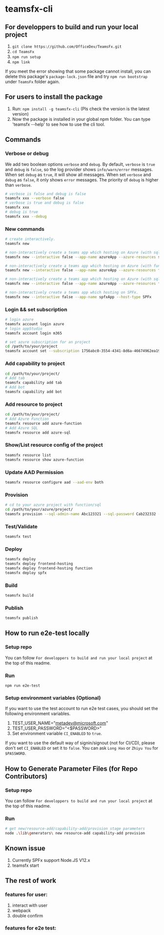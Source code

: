 # teamsfx-cli

## For developpers to build and run your local project

1. `git clone https://github.com/OfficeDev/TeamsFx.git`
2. `cd TeamsFx`
3. `npm run setup`
4. `npm link`

If you meet the error showing that some package cannot install, you can delete this package's `package-lock.json` file and try `npm run bootstrap` under `TeamsFx` folder again.

## For users to install the package
1. Run: `npm install -g teamsfx-cli` (Pls check the version is the latest version)
2. Now the package is installed in your global npm folder. You can type 'teamsfx --help' to see how to use the cli tool.

## Commands

### Verbose or debug

We add two boolean options `verbose` and `debug`. By default, `verbose` is `true` and `debug` is `false`, so the log provider shows `info/warn/error` messages. When set `debug` as `true`, it will show all messages. When set `verbose` and `debug` as `false`, it only shows `error` messages. The priority of `debug` is higher than `verbose`.

```bash
# verbose is false and debug is false
teamsfx xxx --verbose false
# verbose is true and debug is false
teamsfx xxx
# debug is true
teamsfx xxx --debug
```

### New commands

```bash
# create interactively.
teamsfx new

# non-interactively create a teams app which hosting on Azure (with sql).
teamsfx new --interactive false --app-name azureApp --azure-resources sql

# non-interactively create a teams app which hosting on Azure (with function).
teamsfx new --interactive false --app-name azureApp --azure-resources function

# non-interactively create a teams app which hosting on Azure (with sql and function).
teamsfx new --interactive false --app-name azureApp --azure-resources function sql

# non-interactively create a teams app which hosting on SPFx.
teamsfx new --interactive false --app-name spfxApp --host-type SPFx
```

### Login && set subscription

```bash
# login azure
teamsfx account login azure
# login appStudio
teamsfx account login m365

# set azure subscription for an project
cd /path/to/your/project
teamsfx account set --subscription 1756abc0-3554-4341-8d6a-46674962ea19
```

### Add capability to project

```bash
cd /path/to/your/project/
# Add tab
teamsfx capability add tab
# Add bot
teamsfx capability add bot
```

### Add resource to project

```bash
cd /path/to/your/project/
# Add Azure Function
teamsfx resource add azure-function
# Add Azure SQL
teamsfx resource add azure-sql
```

### Show/List resource config of the project
```bash
teamsfx resource list
teamsfx resource show azure-function
```

### Update AAD Permission
```bash
teamsfx resource configure aad --aad-env both
```
### Provision

```bash
# cd to your azure project with function/sql
cd /path/to/your/azure/project/
teamsfx provision --sql-admin-name Abc123321 --sql-password Cab232332 --sql-confirm-password Cab232332
```
### Test/Validate
```bash
teamsfx test
```

### Deploy

```bash
teamsfx deploy
teamsfx deploy frontend-hosting
teamsfx deploy frontend-hosting function
teamsfx deploy spfx
```

### Build
```bash
teamsfx build
```

### Publish

```bash
teamsfx publish
```

## How to run e2e-test locally

### Setup repo
You can follow `For developpers to build and run your local project` at the top of this readme.

### Run
`npm run e2e-test`

### Setup environment variables (Optional)
If you want to use the test account to run e2e test cases, you should set the following environment variables.

1. TEST_USER_NAME="metadev@microsoft.com"
2. TEST_USER_PASSWORD="<$PASSWORD>"
3. Set environment variable `CI_ENABLED` to `true`.

If you want to use the default way of signin/signout (not for CI/CD), please don't set `CI_ENABLED` or set it to `false`.
You can ask `Long Hao` or `Zhiyu You` for `$PASSWORD`.

## How to Generate Parameter Files (for Repo Contributors)

### Setup repo
You can follow `For developpers to build and run your local project` at the top of this readme.

### Run
```bash
# get new/resource-add/capability-add/provision stage parameters
node .\lib\generators\ new resource-add capability-add provision
```

## Known issue
1. Currently SPFx support Node.JS V12.x
2. teamsfx start

## The rest of work

### features for user:
1. interact with user
2. webpack
3. double confirm

### features for e2e test:
